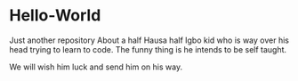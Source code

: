 # Hello-World
Just another repository
About a half Hausa half Igbo kid who is way over his head trying to learn to code.
The funny thing is he intends to be self taught.

We will wish him luck and send him on his way.
